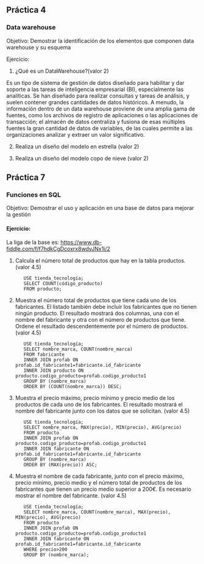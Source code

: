 
## Práctica 4
### Data warehouse

Objetivo: Demostrar la identificación de los elementos que componen data warehouse y
su esquema

Ejercicio:

1. ¿Qué es un DataWarehouse?(valor 2)

Es un tipo de sistema de gestión de datos diseñado para habilitar y dar soporte a las tareas de inteligencia empresarial (BI), especialmente las analíticas. Se han diseñado para realizar consultas y tareas de análisis, y suelen contener grandes cantidades de datos históricos. A menudo, la información dentro de un data warehouse proviene de una amplia gama de fuentes, como los archivos de registro de aplicaciones o las aplicaciones de transacción; el almacén de datos centraliza y fusiona de esas múltiples fuentes la gran cantidad de datos de variables, de las cuales permite a las organizaciones analizar y extraer un valor significativo.          
          
2. Realiza un diseño del modelo en estrella (valor 2)

3. Realiza un diseño del modelo copo de nieve (valor 2)


## Práctica 7
### Funciones en SQL
Objetivo: Demostrar el uso y aplicación en una base de datos para mejorar la gestión

#### Ejercicio:

La liga de la base es: https://www.db-fiddle.com/f/f7hdkCgDcoxrx8wdyJNx1i/2

1. Calcula el número total de productos que hay en la tabla productos. (valor 4.5)

          USE tienda_tecnología;
          SELECT COUNT(código_producto)
          FROM producto;      

2. Muestra el número total de productos que tiene cada uno de los fabricantes. El listado
también debe incluir los fabricantes que no tienen ningún producto. El resultado
mostrará dos columnas, una con el nombre del fabricante y otra con el número de
productos que tiene. Ordene el resultado descendentemente por el número de
productos. (valor 4.5)

          USE tienda_tecnología;
          SELECT nombre_marca, COUNT(nombre_marca)
          FROM fabricante
          INNER JOIN profab ON profab.id_fabricante1=fabricante.id_fabricante 
          INNER JOIN producto ON producto.codigo_producto=profab.codigo_producto1
          GROUP BY (nombre_marca)
          ORDER BY (COUNT(nombre_marca)) DESC;


3. Muestra el precio máximo, precio mínimo y precio medio de los productos de cada
uno de los fabricantes. El resultado mostrará el nombre del fabricante junto con los
datos que se solicitan. (valor 4.5)

          USE tienda_tecnología;
          SELECT nombre_marca, MAX(precio), MIN(precio), AVG(precio)
          FROM producto
          INNER JOIN profab ON producto.codigo_producto=profab.codigo_producto1
          INNER JOIN fabricante ON profab.id_fabricante1=fabricante.id_fabricante
          GROUP BY (nombre_marca)
          ORDER BY (MAX(precio)) ASC;

4. Muestra el nombre de cada fabricante, junto con el precio máximo, precio mínimo,
precio medio y el número total de productos de los fabricantes que tienen un precio
medio superior a 200€. Es necesario mostrar el nombre del fabricante. (valor 4.5)

          USE tienda_tecnología;
          SELECT nombre_marca, COUNT(nombre_marca), MAX(precio), MIN(precio), AVG(precio)
          FROM producto
          INNER JOIN profab ON producto.codigo_producto=profab.codigo_producto1
          INNER JOIN fabricante ON profab.id_fabricante1=fabricante.id_fabricante
          WHERE precio>200
          GROUP BY (nombre_marca);


